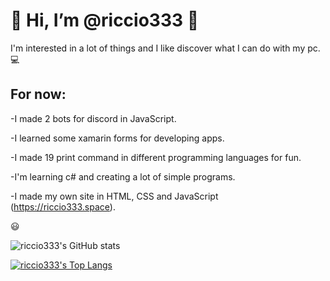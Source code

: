 # 👋 Hi, I’m @riccio333 👋

I'm interested in a lot of things and I like discover what I can do with my pc. 💻

## For now:

-I made 2 bots for discord in JavaScript.

-I learned some xamarin forms for developing apps.

-I made 19 print command in different programming languages for fun.

-I'm learning c# and creating a lot of simple programs.

-I made my own site in HTML, CSS and JavaScript (https://riccio333.space).

😃

![riccio333's GitHub stats](https://github-readme-stats.vercel.app/api?username=riccio333&theme=highcontrast&show_icons=true&border_color=8f3d92&icon_color=b260e2&text_color=ffff00&title_color=ffff00)

[![riccio333's Top Langs](https://github-readme-stats.vercel.app/api/top-langs/?username=riccio333&layout=compact&bg_color=000000&text_color=ffff00&title_color=ffff00&border_color=8f3d92)](https://github.com/anuraghazra/github-readme-stats)


<!---
riccio333/riccio333 is a ✨ special ✨ repository because its `README.md` (this file) appears on your GitHub profile.
You can click the Preview link to take a look at your changes.
--->
